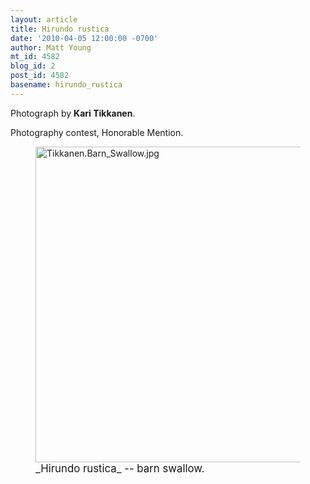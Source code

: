 ```yaml
---
layout: article
title: Hirundo rustica
date: '2010-04-05 12:00:00 -0700'
author: Matt Young
mt_id: 4582
blog_id: 2
post_id: 4582
basename: hirundo_rustica
---
```

Photograph by **Kari Tikkanen**.

Photography contest, Honorable Mention.

<figure>
<a href="http://en.wikipedia.org/wiki/Barn_Swallow"><img src="http://pandasthumb.org/archives/2010/04/04/Tikkanen.Barn_Swallow.jpg" alt="Tikkanen.Barn_Swallow.jpg" width="600" height="505" /></a>
<figcaption markdown="span"><big>_Hirundo rustica_ -- barn swallow.</big>

</figcaption>
</figure>
